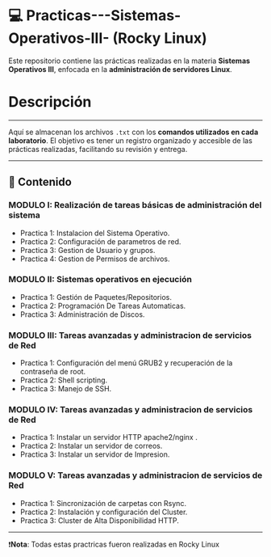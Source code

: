 # 💻 Practicas---Sistemas-Operativos-III- (Rocky Linux)

Este repositorio contiene las prácticas realizadas en la materia **Sistemas Operativos III**, enfocada en la **administración de servidores Linux**.

# Descripción
---
Aquí se almacenan los archivos `.txt` con los **comandos utilizados en cada laboratorio**. El objetivo es tener un registro organizado y accesible de las prácticas realizadas, facilitando su revisión y entrega.

---
## 📂 Contenido

### MODULO I: Realización de tareas básicas de administración del sistema
- Practica 1: Instalacion del Sistema Operativo.
- Practica 2: Configuración de parametros de red.
- Practica 3: Gestion de Usuario y grupos.
- Practica 4: Gestion de Permisos de archivos.

### MODULO II: Sistemas operativos en ejecución
- Practica 1: Gestión de Paquetes/Repositorios.
- Practica 2: Programación De Tareas Automaticas.
- Practica 3: Administración de Discos.

### MODULO III: Tareas avanzadas y administracion de servicios de Red
- Practica 1: Configuración del menú GRUB2 y recuperación de la contraseña de root.
- Practica 2: Shell scripting.
- Practica 3: Manejo de SSH.

### MODULO IV: Tareas avanzadas y administracion de servicios de Red
- Practica 1: Instalar un servidor HTTP apache2/nginx .
- Practica 2: Instalar un servidor de correos.
- Practica 3: Instalar un servidor de Impresion.

### MODULO V: Tareas avanzadas y administracion de servicios de Red
- Practica 1: Sincronización de carpetas con Rsync.
- Practica 2: Instalación y configuración del Cluster.
- Practica 3: Cluster de Alta Disponibilidad HTTP.

---
❗**Nota**: Todas estas practricas fueron realizadas en Rocky Linux 
